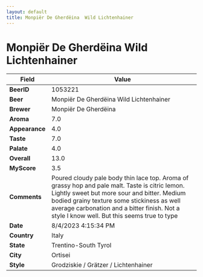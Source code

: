 ```yaml
---
layout: default
title: Monpiër De Gherdëina  Wild Lichtenhainer
---
```


# Monpiër De Gherdëina  Wild Lichtenhainer

| Field         | Value     |
|---------------|-----------|
| **BeerID** | 1053221 |
| **Beer** | Monpiër De Gherdëina  Wild Lichtenhainer |
| **Brewer** | Monpiër De Gherdëina |
| **Aroma** | 7.0 |
| **Appearance** | 4.0 |
| **Taste** | 7.0 |
| **Palate** | 4.0 |
| **Overall** | 13.0 |
| **MyScore** | 3.5 |
| **Comments** | Poured cloudy pale body thin lace top. Aroma of grassy hop and pale malt. Taste is citric lemon. Lightly sweet but more sour and bitter. Medium bodied grainy texture some stickiness as well average carbonation and a bitter finish. Not a style I know well. But this seems true to type |
| **Date** | 8/4/2023 4:15:34 PM |
| **Country** | Italy |
| **State** | Trentino-South Tyrol |
| **City** | Ortisei |
| **Style** | Grodziskie / Grätzer / Lichtenhainer |
